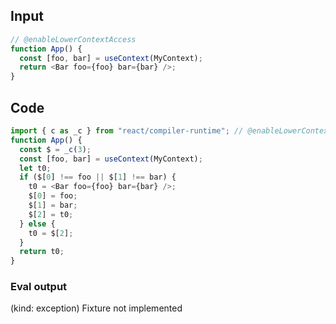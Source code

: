 
## Input

```javascript
// @enableLowerContextAccess
function App() {
  const [foo, bar] = useContext(MyContext);
  return <Bar foo={foo} bar={bar} />;
}

```

## Code

```javascript
import { c as _c } from "react/compiler-runtime"; // @enableLowerContextAccess
function App() {
  const $ = _c(3);
  const [foo, bar] = useContext(MyContext);
  let t0;
  if ($[0] !== foo || $[1] !== bar) {
    t0 = <Bar foo={foo} bar={bar} />;
    $[0] = foo;
    $[1] = bar;
    $[2] = t0;
  } else {
    t0 = $[2];
  }
  return t0;
}

```
      
### Eval output
(kind: exception) Fixture not implemented